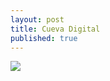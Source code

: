 ```yaml
---
layout: post
title: Cueva Digital
published: true
---
```


![]({{site.baseurl}}/images/Cdigital.jpg)

